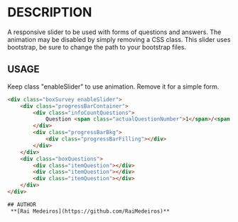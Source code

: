 DESCRIPTION
===================================
A responsive slider to be used with forms of questions and answers. The animation may be disabled by simply removing a CSS class.
This slider uses bootstrap, be sure to change the path to your bootstrap files.

## USAGE
Keep class "enableSlider" to use animation. Remove it for a simple form.

```html
<div class="boxSurvey enableSlider">
    <div class="progressBarContainer">
        <div class="infoCountQuestions">
            Question <span class="actualQuestionNumber">1</span>/<span class="countQuestionsNumber">1</span>
        </div>
        <div class="progressBarBkg">
            <div class="progressBarFilling"></div>
        </div>
    </div>
    <div class="boxQuestions">
        <div class="itemQuestion"></div>
        <div class="itemQuestion"></div>
        <div class="itemQuestion"></div>
    </div>
</div>

## AUTHOR
 **[Rai Medeiros](https://github.com/RaiMedeiros)** 
